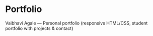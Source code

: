 # Portfolio
Vaibhavi Agale — Personal portfolio (responsive HTML/CSS, student portfolio with projects &amp; contact)
